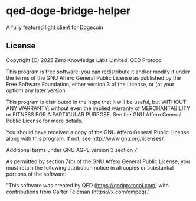 # qed-doge-bridge-helper
A fully featured light client for Dogecoin

## License
Copyright (C) 2025 Zero Knowledge Labs Limited, QED Protocol

This program is free software: you can redistribute it and/or modify
it under the terms of the GNU Affero General Public License as published by
the Free Software Foundation, either version 3 of the License, or
(at your option) any later version.

This program is distributed in the hope that it will be useful,
but WITHOUT ANY WARRANTY; without even the implied warranty of
MERCHANTABILITY or FITNESS FOR A PARTICULAR PURPOSE.  See the
GNU Affero General Public License for more details.

You should have received a copy of the GNU Affero General Public License
along with this program.  If not, see <http://www.gnu.org/licenses/>.

Additional terms under GNU AGPL version 3 section 7:

As permitted by section 7(b) of the GNU Affero General Public License, 
you must retain the following attribution notice in all copies or 
substantial portions of the software:

"This software was created by QED (https://qedprotocol.com)
with contributions from Carter Feldman (https://x.com/cmpeq)."